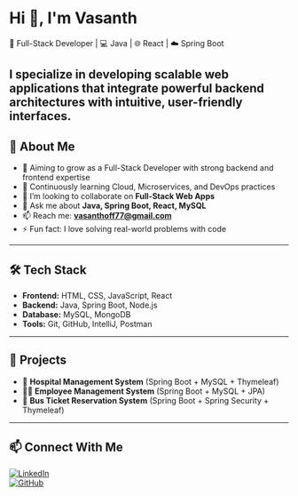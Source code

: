 # Hi 👋, I'm Vasanth

🚀 Full-Stack Developer | 💻 Java | 🌐 React | ☁️ Spring Boot  

I specialize in developing scalable web applications that integrate powerful backend architectures with intuitive, user-friendly interfaces.
---

## 🚀 About Me
- 🔭 Aiming to grow as a Full-Stack Developer with strong backend and frontend expertise
- 🌱 Continuously learning Cloud, Microservices, and DevOps practices
- 👯 I’m looking to collaborate on **Full-Stack Web Apps**
- 💬 Ask me about **Java, Spring Boot, React, MySQL**
- 📫 Reach me: **vasanthoff77@gmail.com**
- ⚡ Fun fact: I love solving real-world problems with code  

---

## 🛠️ Tech Stack
- **Frontend:** HTML, CSS, JavaScript, React  
- **Backend:** Java, Spring Boot, Node.js  
- **Database:** MySQL, MongoDB  
- **Tools:** Git, GitHub, IntelliJ, Postman  

---

## 📌 Projects
- 🏥 **Hospital Management System** (Spring Boot + MySQL + Thymeleaf)  
- 👨‍💼 **Employee Management System** (Spring Boot + MySQL + JPA)  
- 🚌 **Bus Ticket Reservation System** (Spring Boot + Spring Security + Thymeleaf)  

---

## 📫 Connect With Me
[![LinkedIn](https://img.shields.io/badge/LinkedIn-Vasanth-blue)](https://www.linkedin.com/in/vasanth5278)  
[![GitHub](https://img.shields.io/badge/GitHub-Vasanth5278-black)](https://github.com/vasanth5278)  

